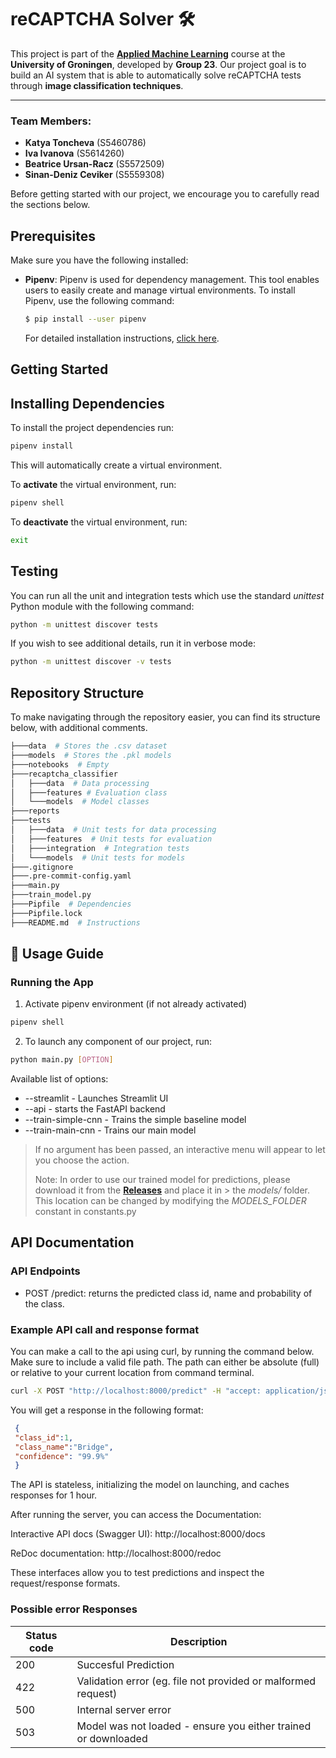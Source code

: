 # reCAPTCHA Solver 🛠️

This project is part of the **[Applied Machine Learning](https://ocasys.rug.nl/current/catalog/course/WBAI065-05#WBAI065-05.2024-2025.1)** course at the **University of Groningen**, developed by **Group 23**. Our project goal is to build an AI system that is able to automatically solve reCAPTCHA tests through **image classification techniques**.

---

### **Team Members:**

- **Katya Toncheva** (S5460786)  
- **Iva Ivanova** (S5614260)  
- **Beatrice Ursan-Racz** (S5572509)  
- **Sinan-Deniz Ceviker** (S5559308)  

Before getting started with our project, we encourage you to carefully read the sections below.

## Prerequisites
Make sure you have the following installed:

- **Pipenv**: Pipenv is used for dependency management. This tool enables users to easily create and manage virtual environments. To install Pipenv, use the following command:
    ```bash
    $ pip install --user pipenv
    ```
    For detailed installation instructions, [click here](https://pipenv.pypa.io/en/latest/installation.html).

## Getting Started
## Installing Dependencies
To install the project dependencies run:

```bash
pipenv install
```

This will automatically create a virtual environment.

To **activate** the virtual environment, run:

```bash
pipenv shell
```

To **deactivate** the virtual environment, run:

```bash
exit
```

## Testing
You can run all the unit and integration tests which use the standard _unittest_ Python module with the following command:

```bash
python -m unittest discover tests
```
If you wish to see additional details, run it in verbose mode:

```bash
python -m unittest discover -v tests
```

## Repository Structure

To make navigating through the repository easier, you can find its structure below, with additional comments.


```bash
├───data  # Stores the .csv dataset
├───models  # Stores the .pkl models
├───notebooks  # Empty
├───recaptcha_classifier
│   ├───data  # Data processing
│   ├───features # Evaluation class
│   └───models  # Model classes
├───reports
├───tests
│   ├───data  # Unit tests for data processing
│   ├───features  # Unit tests for evaluation
│   ├───integration  # Integration tests
│   └───models  # Unit tests for models
├───.gitignore
├───.pre-commit-config.yaml
├───main.py 
├───train_model.py
├───Pipfile  # Dependencies
├───Pipfile.lock
├───README.md  # Instructions
```

## **🚀 Usage Guide**

### Running the App

1. Activate pipenv environment (if not already activated)

```bash
pipenv shell
```

2. To launch any component of our project, run:
```bash
python main.py [OPTION]
```

Available list of options:
- --streamlit - Launches Streamlit UI
- --api - starts the FastAPI backend
- --train-simple-cnn - Trains the simple baseline model
- --train-main-cnn - Trains our main model

> If no argument has been passed, an interactive menu will appear to let you choose the action.
>
> Note: In order to use our trained model for predictions, please download it from the **[Releases](https://github.com/sinan2000/recaptcha/releases)** and place it in > the *models/* folder. This location can be changed by modifying the *MODELS_FOLDER* constant in constants.py


## API Documentation

### API Endpoints
- POST /predict: returns the predicted class id, name and probability of the class.

### Example API call and response format

You can make a call to the api using curl, by running the command below. Make sure to include a valid file path. The path can either be absolute (full) or relative to your
current location from command terminal.

```bash
curl -X POST "http://localhost:8000/predict" -H "accept: application/json" -H "Content-Type: multipart/form-data" -F "file=@<path_to_file>"
```
You will get a response in the following format:

```json
 {
 "class_id":1,
 "class_name":"Bridge",
 "confidence": "99.9%"
 }
```

The API is stateless, initializing the model on launching, and caches responses for 1 hour.


After running the server, you can access the Documentation:

Interactive API docs (Swagger UI): http://localhost:8000/docs

ReDoc documentation: http://localhost:8000/redoc

These interfaces allow you to test predictions and inspect the request/response formats.

### Possible error Responses

| Status code  |    Description
|--------------|----------------------------------------------------------------|
|    200       |  Succesful Prediction                                          |
|    422       |  Validation error (eg. file not provided or malformed request) |
|    500       |  Internal server error                                         |
|    503       |  Model was not loaded - ensure you either trained or downloaded|